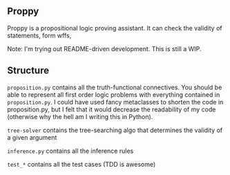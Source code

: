## Proppy 
Proppy is a propositional logic proving assistant. It can check the validity of statements, form wffs,

Note: I'm trying out README-driven development. This is still a WIP.

## Structure

`proposition.py` contains all the truth-functional connectives. You should be able to represent all first order logic problems with everything contained in `proposition.py`. I could have used fancy metaclasses to shorten the code in proposition.py, but I felt that it would decrease the readability of my code (otherwise why the hell am I writing this in Python).

`tree-solver` contains the tree-searching algo that determines the validity of a given argument

`inference.py` contains all the inference rules

`test_*` contains all the test cases (TDD is awesome)
